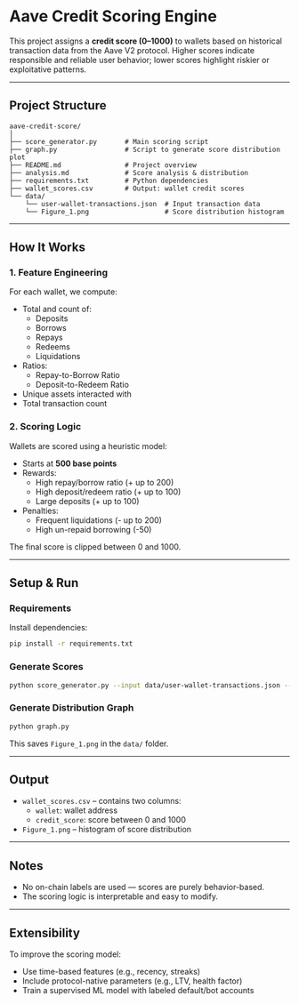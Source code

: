 # Aave Credit Scoring Engine

This project assigns a **credit score (0–1000)** to wallets based on historical transaction data from the Aave V2 protocol. Higher scores indicate responsible and reliable user behavior; lower scores highlight riskier or exploitative patterns.

---

## Project Structure

```
aave-credit-score/
│
├── score_generator.py       # Main scoring script
├── graph.py                 # Script to generate score distribution plot
├── README.md                # Project overview
├── analysis.md              # Score analysis & distribution
├── requirements.txt         # Python dependencies
├── wallet_scores.csv        # Output: wallet credit scores
└── data/
    └── user-wallet-transactions.json  # Input transaction data
    └── Figure_1.png                   # Score distribution histogram
```

---

## How It Works

### 1. **Feature Engineering**

For each wallet, we compute:

- Total and count of:
  - Deposits
  - Borrows
  - Repays
  - Redeems
  - Liquidations
- Ratios:
  - Repay-to-Borrow Ratio
  - Deposit-to-Redeem Ratio
- Unique assets interacted with
- Total transaction count

### 2. **Scoring Logic**

Wallets are scored using a heuristic model:

- Starts at **500 base points**
- Rewards:
  - High repay/borrow ratio (+ up to 200)
  - High deposit/redeem ratio (+ up to 100)
  - Large deposits (+ up to 100)
- Penalties:
  - Frequent liquidations (- up to 200)
  - High un-repaid borrowing (-50)

The final score is clipped between 0 and 1000.

---

## Setup & Run

### Requirements

Install dependencies:

```bash
pip install -r requirements.txt
```

### Generate Scores

```bash
python score_generator.py --input data/user-wallet-transactions.json --output wallet_scores.csv
```

### Generate Distribution Graph

```bash
python graph.py
```

This saves `Figure_1.png` in the `data/` folder.

---

## Output

- `wallet_scores.csv` – contains two columns:
  - `wallet`: wallet address
  - `credit_score`: score between 0 and 1000
- `Figure_1.png` – histogram of score distribution

---

## Notes

- No on-chain labels are used — scores are purely behavior-based.
- The scoring logic is interpretable and easy to modify.

---

## Extensibility

To improve the scoring model:

- Use time-based features (e.g., recency, streaks)
- Include protocol-native parameters (e.g., LTV, health factor)
- Train a supervised ML model with labeled default/bot accounts 